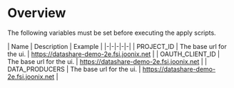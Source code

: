 # Overview

The following variables must be set before executing the apply scripts.

| Name | Description | Example |
|-|-|-|-|-|
| PROJECT_ID | The base url for the ui. | https://datashare-demo-2e.fsi.joonix.net |
| OAUTH_CLIENT_ID | The base url for the ui. | https://datashare-demo-2e.fsi.joonix.net |
| DATA_PRODUCERS | The base url for the ui. | https://datashare-demo-2e.fsi.joonix.net |
